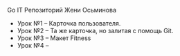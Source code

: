 
  Go IT
  Репозиторий Жени Осьминова

  <ul>
    <li>Урок №1 – Карточка пользователя.</li>
    <li>Урок №2 – Та же карточка, но залитая с помощь Git.</li>
    <li>Урок №3 – Макет Fitness</li>
    <li>Урок №4 – </li>
  </ul>
